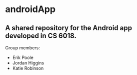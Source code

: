 # androidApp

## A shared repository for the Android app developed in CS 6018.

Group members:
* Erik Poole
* Jordan Higgins
* Katie Robinson

